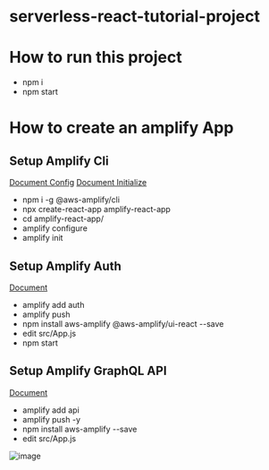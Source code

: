# serverless-react-tutorial-project

# How to run this project
- npm i
- npm start

# How to create an amplify App

## Setup Amplify Cli
[Document Config](https://docs.amplify.aws/javascript/tools/cli/start/set-up-cli/)
[Document Initialize](https://docs.amplify.aws/javascript/tools/cli/start/key-workflows/#initialize-new-project)

- npm i -g @aws-amplify/cli
- npx create-react-app amplify-react-app
- cd amplify-react-app/
- amplify configure
- amplify init

## Setup Amplify Auth
[Document](https://docs.amplify.aws/javascript/build-a-backend/auth/set-up-auth/)

- amplify add auth
- amplify push
- npm install aws-amplify @aws-amplify/ui-react --save
- edit src/App.js
- npm start

## Setup Amplify GraphQL API
[Document](https://docs.amplify.aws/javascript/build-a-backend/graphqlapi/set-up-graphql-api/)

- amplify add api
- amplify push -y
- npm install aws-amplify --save
- edit src/App.js


![image](https://github.com/MahdadGhasemian/serverless-react-tutorial-project/assets/48379992/85e23ca0-32d9-4a67-9c73-6f16d7c9e370)